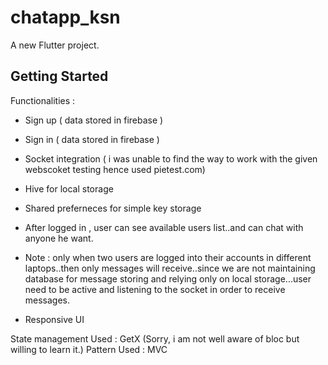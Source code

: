 # chatapp_ksn

A new Flutter project.

## Getting Started

Functionalities :

- Sign up ( data stored in firebase )

- Sign in ( data stored in firebase )

- Socket integration ( i was unable to find the way to work with the given webscoket testing hence used pietest.com)

- Hive for local storage

- Shared preferneces for simple key storage

- After logged in , user can see available users list..and can chat with anyone he want.

- Note : only when two users are logged into their accounts in different laptops..then only messages will receive..since we are not maintaining database for message storing and relying only on local storage...user need to be active and listening to the socket in order to receive messages.

- Responsive UI

State management Used : GetX (Sorry, i am not well aware of bloc but willing to learn it.)
Pattern Used : MVC
